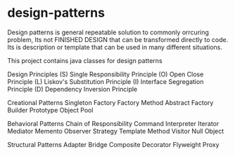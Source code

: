 # design-patterns
Design patterns is general repeatable solution to commonly orrcuring problem, Its not FINISHED DESIGN that can be transformed directly to code. Its is description or template that can be used in many different situations.

This project contains java classes for design patterns

Design Principles
  (S) Single Responsibility Principle
  (O) Open Close Principle
  (L) Liskov's Substitution Principle
  (I) Interface Segregation Principle
  (D) Dependency Inversion Principle    

Creational Patterns
  Singleton
  Factory
  Factory Method
  Abstract Factory
  Builder
  Prototype
  Object Pool

Behavioral Patterns
  Chain of Responsibility
  Command
  Interpreter
  Iterator
  Mediator
  Memento
  Observer
  Strategy
  Template Method
  Visitor
  Null Object

Structural Patterns
  Adapter
  Bridge
  Composite
  Decorator
  Flyweight
  Proxy
